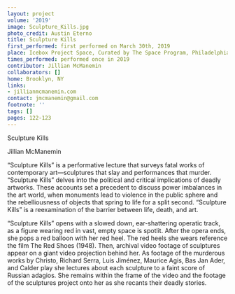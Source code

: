 ```yaml
---
layout: project
volume: '2019'
image: Sculpture_Kills.jpg
photo_credit: Austin Eterno
title: Sculpture Kills
first_performed: first performed on March 30th, 2019
place: Icebox Project Space, Curated by The Space Program, Philadelphia, PA
times_performed: performed once in 2019
contributor: Jillian McManemin
collaborators: []
home: Brooklyn, NY
links:
- jillianmcmanemin.com
contact: jmcmanemin@gmail.com
footnote: ''
tags: []
pages: 122-123
---
```



Sculpture Kills

Jillian McManemin

“Sculpture Kills” is a performative lecture that surveys fatal works of contemporary art—sculptures that slay and performances that murder. “Sculpture Kills” delves into the political and critical implications of deadly artworks. These accounts set a precedent to discuss power imbalances in the art world, when monuments lead to violence in the public sphere and the rebelliousness of objects that spring to life for a split second. “Sculpture Kills” is a reexamination of the barrier between life, death, and art.

“Sculpture Kills” opens with a slowed down, ear-shattering operatic track, as a figure wearing red in vast, empty space is spotlit. After the opera ends, she pops a red balloon with her red heel. The red heels she wears reference the film The Red Shoes (1948). Then, archival video footage of sculptures appear on a giant video projection behind her. As footage of the murderous works by Christo, Richard Serra, Luis Jiménez, Maurice Agis, Bas Jan Ader, and Calder play she lectures about each sculpture to a faint score of Russian adagios. She remains within the frame of the video and the footage of the sculptures project onto her as she recants their deadly stories.
